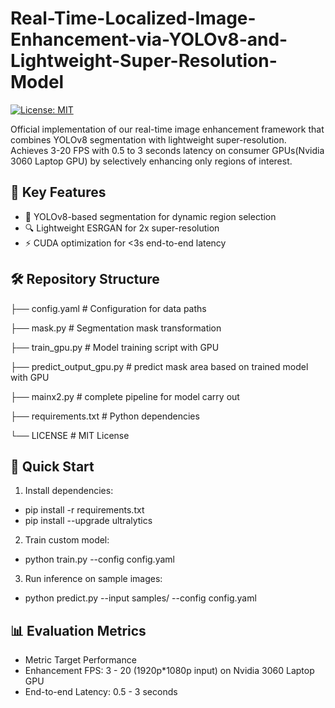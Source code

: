 # Real-Time-Localized-Image-Enhancement-via-YOLOv8-and-Lightweight-Super-Resolution-Model

[![License: MIT](https://img.shields.io/badge/License-MIT-yellow.svg)](LICENSE)

Official implementation of our real-time image enhancement framework that combines YOLOv8 segmentation with lightweight super-resolution. Achieves 3-20 FPS with 0.5 to 3 seconds latency on consumer GPUs(Nvidia 3060 Laptop GPU) by selectively enhancing only regions of interest.

## 📌 Key Features
- 🎯 YOLOv8-based segmentation for dynamic region selection
- 🔍 Lightweight ESRGAN for 2x super-resolution
- ⚡ CUDA optimization for <3s end-to-end latency

## 🛠️ Repository Structure
├── config.yaml # Configuration for data paths

├── mask.py # Segmentation mask transformation

├── train_gpu.py # Model training script with GPU

├── predict_output_gpu.py # predict mask area based on trained model with GPU

├── mainx2.py # complete pipeline for model carry out

├── requirements.txt # Python dependencies

└── LICENSE # MIT License


## 🚀 Quick Start
1. Install dependencies:
   
  - pip install -r requirements.txt
  - pip install --upgrade ultralytics

2. Train custom model:
  - python train.py --config config.yaml

3. Run inference on sample images:
  - python predict.py --input samples/ --config config.yaml

## 📊 Evaluation Metrics
- Metric	Target Performance
- Enhancement FPS:	3 - 20 (1920p*1080p input) on Nvidia 3060 Laptop GPU
- End-to-end Latency: 0.5 - 3 seconds

